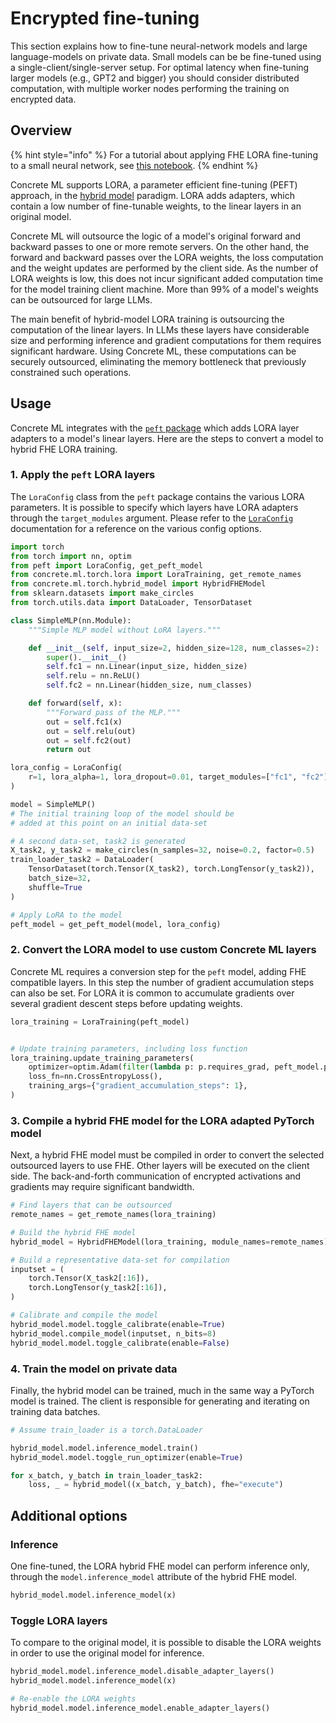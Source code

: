 # Encrypted fine-tuning

This section explains how to fine-tune neural-network models and large
language-models on private data. Small models can be be fine-tuned
using a single-client/single-server setup. For optimal
latency when fine-tuning larger models (e.g., GPT2 and bigger)
you should consider distributed computation, with multiple worker nodes performing the
training on encrypted data.

## Overview

{% hint style="info" %}
For a tutorial about applying FHE LORA fine-tuning to a small neural network, see [this notebook](../advanced_examples/LoraMLP.ipynb).
{% endhint %}

Concrete ML supports LORA, a parameter efficient fine-tuning (PEFT) approach, in
the [hybrid model](../guides/hybrid-models.md) paradigm. LORA adds
adapters, which contain a low number of fine-tunable weights, to the linear layers
in an original model.

Concrete ML will outsource the logic of a model's original forward and backward passes
to one or more remote servers. On the other hand, the forward and backward passes
over the LORA weights, the loss computation and the weight updates are performed
by the client side. As the number of LORA weights is low, this does not incur
significant added computation time for the model training client machine. More than
99% of a model's weights can be outsourced for large LLMs.

The main benefit of hybrid-model LORA training is outsourcing the computation of the
linear layers. In LLMs these layers have considerable size and performing inference
and gradient computations for them requires significant hardware. Using Concrete ML,
these computations can be securely outsourced, eliminating the memory bottleneck that
previously constrained such operations.

## Usage

Concrete ML integrates with the [`peft` package](https://huggingface.co/docs/peft/index)
which adds LORA layer adapters to a model's linear layers. Here are the steps to convert
a model to hybrid FHE LORA training.

### 1. Apply the `peft` LORA layers

The `LoraConfig` class from the `peft` package contains the various LORA parameters. It
is possible to specify which layers have LORA adapters through the `target_modules` argument.
Please refer to the
[`LoraConfig`](https://huggingface.co/docs/peft/package_reference/lora#peft.LoraConfig)
documentation for a reference on the various config options.

```python
import torch
from torch import nn, optim
from peft import LoraConfig, get_peft_model
from concrete.ml.torch.lora import LoraTraining, get_remote_names
from concrete.ml.torch.hybrid_model import HybridFHEModel
from sklearn.datasets import make_circles
from torch.utils.data import DataLoader, TensorDataset

class SimpleMLP(nn.Module):
    """Simple MLP model without LoRA layers."""

    def __init__(self, input_size=2, hidden_size=128, num_classes=2):
        super().__init__()
        self.fc1 = nn.Linear(input_size, hidden_size)
        self.relu = nn.ReLU()
        self.fc2 = nn.Linear(hidden_size, num_classes)

    def forward(self, x):
        """Forward pass of the MLP."""
        out = self.fc1(x)
        out = self.relu(out)
        out = self.fc2(out)
        return out

lora_config = LoraConfig(
    r=1, lora_alpha=1, lora_dropout=0.01, target_modules=["fc1", "fc2"], bias="none"
)

model = SimpleMLP()
# The initial training loop of the model should be
# added at this point on an initial data-set

# A second data-set, task2 is generated
X_task2, y_task2 = make_circles(n_samples=32, noise=0.2, factor=0.5)
train_loader_task2 = DataLoader(
    TensorDataset(torch.Tensor(X_task2), torch.LongTensor(y_task2)),
    batch_size=32,
    shuffle=True
)

# Apply LoRA to the model
peft_model = get_peft_model(model, lora_config)
```

### 2. Convert the LORA model to use custom Concrete ML layers

Concrete ML requires a conversion step for the `peft` model, adding
FHE compatible layers. In this step the number of gradient accumulation steps
can also be set. For LORA it is common to accumulate gradients over
several gradient descent steps before updating weights.

<!--pytest-codeblocks:cont-->

```python
lora_training = LoraTraining(peft_model)


# Update training parameters, including loss function
lora_training.update_training_parameters(
    optimizer=optim.Adam(filter(lambda p: p.requires_grad, peft_model.parameters()), lr=0.01),
    loss_fn=nn.CrossEntropyLoss(),
    training_args={"gradient_accumulation_steps": 1},
)

```

### 3. Compile a hybrid FHE model for the LORA adapted PyTorch model

Next, a hybrid FHE model must be compiled in order to convert
the selected outsourced layers to use FHE. Other layers
will be executed on the client side. The back-and-forth communication
of encrypted activations and gradients may require significant bandwidth.

<!--pytest-codeblocks:cont-->

```python
# Find layers that can be outsourced
remote_names = get_remote_names(lora_training)

# Build the hybrid FHE model
hybrid_model = HybridFHEModel(lora_training, module_names=remote_names)

# Build a representative data-set for compilation
inputset = (
    torch.Tensor(X_task2[:16]),
    torch.LongTensor(y_task2[:16]),
)

# Calibrate and compile the model
hybrid_model.model.toggle_calibrate(enable=True)
hybrid_model.compile_model(inputset, n_bits=8)
hybrid_model.model.toggle_calibrate(enable=False)
```

### 4. Train the model on private data

Finally, the hybrid model can be trained, much in the same way
a PyTorch model is trained. The client is responsible for generating and iterating
on training data batches.

<!--pytest-codeblocks:cont-->

```python
# Assume train_loader is a torch.DataLoader

hybrid_model.model.inference_model.train()
hybrid_model.model.toggle_run_optimizer(enable=True)

for x_batch, y_batch in train_loader_task2:
    loss, _ = hybrid_model((x_batch, y_batch), fhe="execute")
```

## Additional options

### Inference

One fine-tuned, the LORA hybrid FHE model can perform inference only, through the
`model.inference_model` attribute of the hybrid FHE model.

<!--pytest-codeblocks:skip-->

```python
hybrid_model.model.inference_model(x)
```

### Toggle LORA layers

To compare to the original model, it is possible to disable the LORA weights
in order to use  the original model for inference.

<!--pytest-codeblocks:skip-->

```python
hybrid_model.model.inference_model.disable_adapter_layers()
hybrid_model.model.inference_model(x)

# Re-enable the LORA weights
hybrid_model.model.inference_model.enable_adapter_layers()
```
